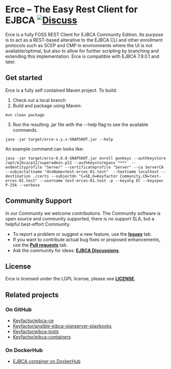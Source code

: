 # Erce – The Easy Rest Client for EJBCA [![Discuss](https://img.shields.io/badge/discuss-ejbca-ce?style=flat)](https://github.com/Keyfactor/ejbca-ce/discussions) 

Erce is a fully FOSS REST Client for EJBCA Community Edition. Its purpose is to act as a REST-based alterative to the EJBCA CLI and other enrollment protocols such as SCEP and CMP in environments where the UI is not available/optimal, but also to allow for further scripting by branching and extending this implementation. Erce is compatible with EJBCA 7.9.0.1 and later. 

## Get started 

Erce is a fully self contained Maven project. To build:

1. Check out a local branch 
2. Build and package using Maven:
```
mvn clean package
```
3. Run the resulting .jar file with the --help flag to see the available commands. 

```
java -jar target/erce-x.y.x-SNAPSHOT.jar --help
```
An example command can looks like:

```
java -jar target/erce-0.0.8-SNAPSHOT.jar enroll genkeys --authkeystore /opt/ejbca/p12/superadmin.p12 --authkeystorepass ****  --endentityprofile "Server" --certificateprofile "Server" --ca ServerCA --subjectaltname "dnsName=test-erces-01.test"  --hostname localhost --destination ./certs --subjectdn "C=SE,O=Keyfactor Community,CN=test-erces-01.test" --username test-erces-01.test -p --keyalg EC --keyspec P-256 --verbose
```

## Community Support

In our Community we welcome contributions. The Community software is open source and community supported, there is no support SLA, but a helpful best-effort Community.

* To report a problem or suggest a new feature, use the **[Issues](../../issues)** tab. 
* If you want to contribute actual bug fixes or proposed enhancements, use the **[Pull requests](../../pulls)** tab.
* Ask the community for ideas: **[EJBCA Discussions](https://github.com/Keyfactor/ejbca-ce/discussions)**.  

## License
Erce is licensed under the LGPL license, please see **[LICENSE](LICENSE)**.

## Related projects 

### On GitHub
* [Keyfactor/ejbca-ce](https://github.com/Keyfactor/ejbca-ce) 
* [Keyfactor/ansible-ejbca-signserver-playbooks](https://github.com/Keyfactor/ansible-ejbca-signserver-playbooks) 
* [Keyfactor/ejbca-tools](https://github.com/Keyfactor/ejbca-tools) 
* [Keyfactor/ejbca-containers](https://github.com/Keyfactor/ejbca-containers) 

### On DockerHub
* [EJBCA container on DockerHub](https://hub.docker.com/r/keyfactor/ejbca-ce) 
